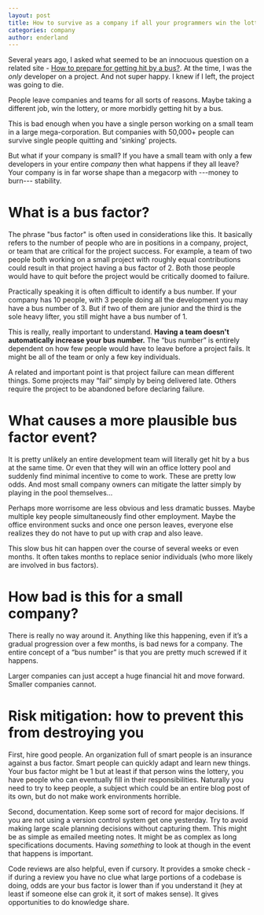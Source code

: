 ```yaml
---
layout: post
title: How to survive as a company if all your programmers win the lottery 
categories: company 
author: enderland
---
```


Several years ago, I asked what seemed to be an innocuous question on a related site - [How to prepare for getting hit by a bus?](http://workplace.stackexchange.com/q/9128/2322). At the time, I was the _only_ developer on a project. And not super happy. I knew if I left, the project was going to die. 

People leave companies and teams for all sorts of reasons. Maybe taking a different job, win the lottery, or more morbidly getting hit by a bus.

This is bad enough when you have a single person working on a small team in a large mega-corporation. But companies with 50,000+ people can survive single people quitting and 'sinking' projects. 

But what if your company is small? If you have a small team with only a few developers in your entire _company_ then what happens if they all leave? Your company is in far worse shape than a megacorp with ---money to burn--- stability.

# __What is a bus factor?__

The phrase "bus factor" is often used in considerations like this. It basically refers to the number of people who are in positions in a company, project, or team that are critical for the project success. For example, a team of two people both working on a small project with roughly equal contributions could result in that project having a bus factor of 2. Both those people would have to quit before the project would be critically doomed to failure.

Practically speaking it is often difficult to identify a bus number. If your company has 10 people, with 3 people doing all the development you may have a bus number of 3. But if two of them are junior and the third is the sole heavy lifter, you still might have a bus number of 1. 

This is really, really important to understand. **Having a team doesn't automatically increase your bus number.** The “bus number” is entirely dependent on how few people would have to leave before a project fails. It might be all of the team or only a few key individuals.

A related and important point is that project failure can mean different things. Some projects may “fail” simply by being delivered late. Others require the project to be abandoned before declaring failure.

# __What causes a more plausible bus factor event?__

It is pretty unlikely an entire development team will literally get hit by a bus at the same time. Or even that they will win an office lottery pool and suddenly find minimal incentive to come to work. These are pretty low odds. And most small company owners can mitigate the latter simply by playing in the pool themselves…

Perhaps more worrisome are less obvious and less dramatic busses. Maybe multiple key people simultaneously find other employment. Maybe the office environment sucks and once one person leaves, everyone else realizes they do not have to put up with crap and also leave. 

This slow bus hit can happen over the course of several weeks or even months. It often takes months to replace senior individuals (who more likely are involved in bus factors).

# __How bad is this for a small company?__

There is really no way around it. Anything like this happening, even if it’s a gradual progression over a few months, is bad news for a company. The entire concept of a “bus number” is that you are pretty much screwed if it happens. 

Larger companies can just accept a huge financial hit and move forward. Smaller companies cannot. 

# __Risk mitigation: how to prevent this from destroying you__

First, hire good people. An organization full of smart people is an insurance against a bus factor. Smart people can quickly adapt and learn new things. Your bus factor might be 1 but at least if that person wins the lottery, you have people who can eventually fill in their responsibilities. Naturally you need to try to keep people, a subject which could be an entire blog post of its own, but do not make work environments horrible.

Second, documentation. Keep some sort of record for major decisions. If you are not using a version control system get one yesterday. Try to avoid making large scale planning decisions without capturing them. This might be as simple as emailed meeting notes. It might be as complex as long specifications documents. Having _something_ to look at though in the event that happens is important.

Code reviews are also helpful, even if cursory. It provides a smoke check - if during a review you have no clue what large portions of a codebase is doing, odds are your bus factor is lower than if you understand it (hey at least if someone else can grok it, it sort of makes sense). It gives opportunities to do knowledge share.



